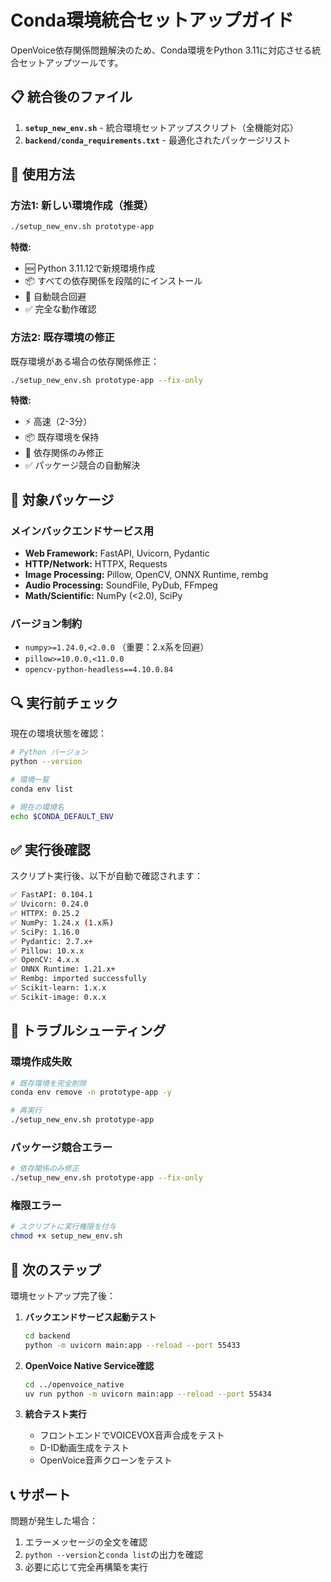 # Conda環境統合セットアップガイド

OpenVoice依存関係問題解決のため、Conda環境をPython 3.11に対応させる統合セットアップツールです。

## 📋 統合後のファイル

1. **`setup_new_env.sh`** - 統合環境セットアップスクリプト（全機能対応）
2. **`backend/conda_requirements.txt`** - 最適化されたパッケージリスト

## 🚀 使用方法

### 方法1: 新しい環境作成（推奨）

```bash
./setup_new_env.sh prototype-app
```

**特徴:**
- 🆕 Python 3.11.12で新規環境作成
- 📦 すべての依存関係を段階的にインストール
- 🔄 自動競合回避
- ✅ 完全な動作確認

### 方法2: 既存環境の修正

既存環境がある場合の依存関係修正：

```bash
./setup_new_env.sh prototype-app --fix-only
```

**特徴:**
- ⚡ 高速（2-3分）
- 📦 既存環境を保持
- 🔧 依存関係のみ修正
- ✅ パッケージ競合の自動解決

## 🎯 対象パッケージ

### メインバックエンドサービス用
- **Web Framework:** FastAPI, Uvicorn, Pydantic
- **HTTP/Network:** HTTPX, Requests
- **Image Processing:** Pillow, OpenCV, ONNX Runtime, rembg
- **Audio Processing:** SoundFile, PyDub, FFmpeg
- **Math/Scientific:** NumPy (<2.0), SciPy

### バージョン制約
- `numpy>=1.24.0,<2.0.0` （重要：2.x系を回避）
- `pillow>=10.0.0,<11.0.0`
- `opencv-python-headless==4.10.0.84`

## 🔍 実行前チェック

現在の環境状態を確認：

```bash
# Python バージョン
python --version

# 環境一覧
conda env list

# 現在の環境名
echo $CONDA_DEFAULT_ENV
```

## ✅ 実行後確認

スクリプト実行後、以下が自動で確認されます：

```bash
✅ FastAPI: 0.104.1
✅ Uvicorn: 0.24.0
✅ HTTPX: 0.25.2
✅ NumPy: 1.24.x (1.x系)
✅ SciPy: 1.16.0
✅ Pydantic: 2.7.x+
✅ Pillow: 10.x.x
✅ OpenCV: 4.x.x
✅ ONNX Runtime: 1.21.x+
✅ Rembg: imported successfully
✅ Scikit-learn: 1.x.x
✅ Scikit-image: 0.x.x
```

## 🔧 トラブルシューティング

### 環境作成失敗
```bash
# 既存環境を完全削除
conda env remove -n prototype-app -y

# 再実行
./setup_new_env.sh prototype-app
```

### パッケージ競合エラー
```bash
# 依存関係のみ修正
./setup_new_env.sh prototype-app --fix-only
```

### 権限エラー
```bash
# スクリプトに実行権限を付与
chmod +x setup_new_env.sh
```

## 🎯 次のステップ

環境セットアップ完了後：

1. **バックエンドサービス起動テスト**
   ```bash
   cd backend
   python -m uvicorn main:app --reload --port 55433
   ```

2. **OpenVoice Native Service確認**
   ```bash
   cd ../openvoice_native
   uv run python -m uvicorn main:app --reload --port 55434
   ```

3. **統合テスト実行**
   - フロントエンドでVOICEVOX音声合成をテスト
   - D-ID動画生成をテスト
   - OpenVoice音声クローンをテスト

## 📞 サポート

問題が発生した場合：
1. エラーメッセージの全文を確認
2. `python --version`と`conda list`の出力を確認
3. 必要に応じて完全再構築を実行